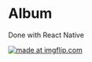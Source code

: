 # Album
Done with React Native


<a href="https://imgflip.com/gif/2ebuwe"><img src="https://i.imgflip.com/2ebuwe.gif" title="made at imgflip.com"/></a>
